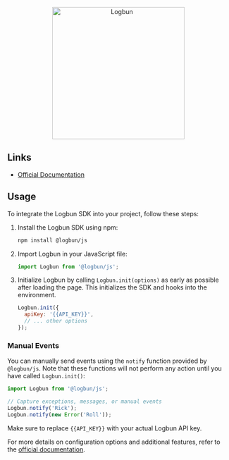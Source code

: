 <!-- Logbun SDK for JavaScript -->

<p align="center">
  <a href="https://logbun.io/?utm_source=github&utm_medium=logo" target="_blank">
      <img src="https://i.ibb.co/thw8VH1/logo.png" width="300px" alt="Logbun" />
  </a>
</p>

## Links

- [Official Documentation](https://logbun.site/docs)

## Usage

To integrate the Logbun SDK into your project, follow these steps:

1. Install the Logbun SDK using npm:

   ```bash
   npm install @logbun/js
   ```

2. Import Logbun in your JavaScript file:

   ```javascript
   import Logbun from '@logbun/js';
   ```

3. Initialize Logbun by calling `Logbun.init(options)` as early as possible after loading the page. This initializes the SDK and hooks into the environment.

   ```javascript
   Logbun.init({
     apiKey: '{{API_KEY}}',
     // ... other options
   });
   ```

### Manual Events

You can manually send events using the `notify` function provided by `@logbun/js`. Note that these functions will not perform any action until you have called `Logbun.init()`:

```javascript
import Logbun from '@logbun/js';

// Capture exceptions, messages, or manual events
Logbun.notify('Rick');
Logbun.notify(new Error('Roll'));
```

Make sure to replace `{{API_KEY}}` with your actual Logbun API key.

For more details on configuration options and additional features, refer to the [official documentation](https://logbun.site/docs).
